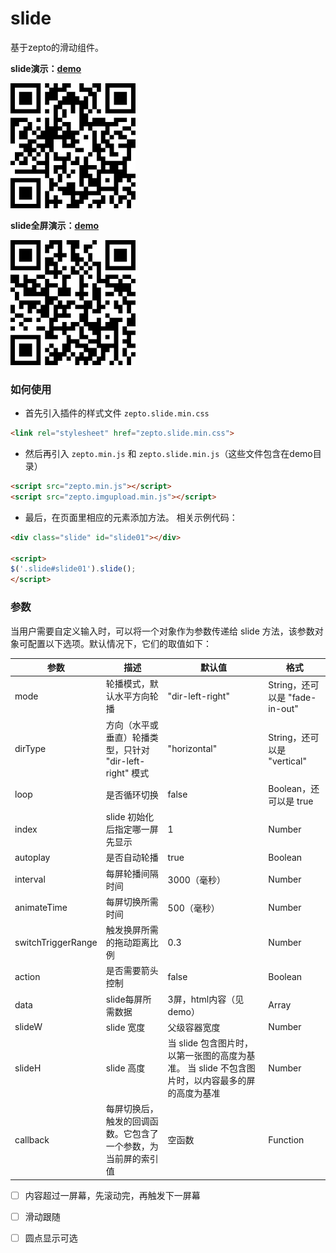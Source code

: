 # slide

基于zepto的滑动组件。

**slide演示：[demo](http://joy-yi0905.github.io/slide/demo/demo.html)**

![slide演示](src/res/images/demo.png)

**slide全屏演示：[demo](http://joy-yi0905.github.io/slide/demo/fullpage.html)**

![slide全屏演示](src/res/images/fullpage.png)

### 如何使用

- 首先引入插件的样式文件 `zepto.slide.min.css`

```html
<link rel="stylesheet" href="zepto.slide.min.css">
```

- 然后再引入 `zepto.min.js` 和 `zepto.slide.min.js`（这些文件包含在demo目录）

```html
<script src="zepto.min.js"></script>
<script src="zepto.imgupload.min.js"></script>
```

- 最后，在页面里相应的元素添加方法。 相关示例代码：

```html
<div class="slide" id="slide01"></div>

<script>
$('.slide#slide01').slide();
</script>
```

### 参数

当用户需要自定义输入时，可以将一个对象作为参数传递给 slide 方法，该参数对象可配置以下选项。默认情况下，它们的取值如下：

| **参数** | **描述** | **默认值** | **格式** |
|----------|----------|------------|----------|
| mode | 轮播模式，默认水平方向轮播 | "dir-left-right" | String，还可以是 "fade-in-out" |
| dirType | 方向（水平或垂直）轮播类型，只针对 "dir-left-right" 模式 | "horizontal" | String，还可以是 "vertical"  |
| loop | 是否循环切换 | false | Boolean，还可以是 true |
| index | slide 初始化后指定哪一屏先显示 | 1 | Number |
| autoplay | 是否自动轮播 | true | Boolean |
| interval | 每屏轮播间隔时间 | 3000（毫秒） | Number |
| animateTime | 每屏切换所需时间 | 500（毫秒） | Number |
| switchTriggerRange | 触发换屏所需的拖动距离比例 | 0.3 | Number |
| action | 是否需要箭头控制 | false | Boolean |
| data | slide每屏所需数据 | 3屏，html内容（见demo） | Array |
| slideW | slide 宽度 | 父级容器宽度 | Number |
| slideH | slide 高度 | 当 slide 包含图片时，以第一张图的高度为基准。 当 slide 不包含图片时，以内容最多的屏的高度为基准 | Number |
| callback | 每屏切换后，触发的回调函数。它包含了一个参数，为当前屏的索引值 | 空函数 | Function |



- [ ] 内容超过一屏幕，先滚动完，再触发下一屏幕
- [ ] 滑动跟随
- [ ] 圆点显示可选

